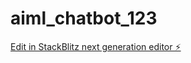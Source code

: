 # aiml_chatbot_123

[Edit in StackBlitz next generation editor ⚡️](https://stackblitz.com/~/github.com/Phanindra33/aiml_chatbot_123)